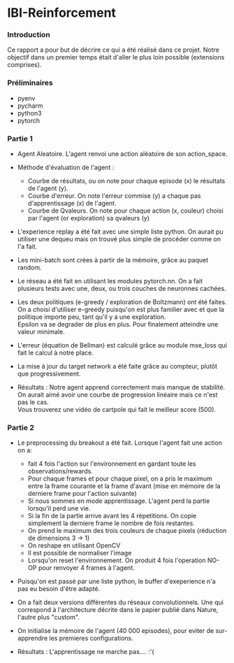 # IBI-Reinforcement


### Introduction 

Ce rapport a pour but de décrire ce qui a été réalisé dans ce projet. 
Notre objectif dans un premier temps était d'aller le plus loin possible (extensions comprises).


### Préliminaires

- pyenv 
- pycharm
- python3
- pytorch

### Partie 1

- Agent Aleatoire. L'agent renvoi une action aléatoire de son action_space.

- Méthode d'évaluation de l'agent : 
    - Courbe de résultats, ou on note pour chaque episode (x) le résultats de l'agent (y).
    - Courbe d'erreur. On note l'erreur commise (y) a chaque pas d'apprentissage (x) de l'agent.
    - Courbe de Qvaleurs. On note pour chaque action (x, couleur) choisi par l'agent (or exploration) sa qvaleurs (y)  

- L'experience replay a été fait avec une simple liste python. On aurait pu utiliser une dequeu mais on trouvé plus
 simple de procéder comme on l'a fait. 
 
- Les mini-batch sont crées à partir de la mémoire, grâce au paquet random.  

- Le réseau a été fait en utilisant les modules pytorch.nn. On a fait plusieurs tests avec une, deux, ou trois couches de neuronnes cachées. 

- Les deux politiques (e-greedy / exploration de Boltzmann) ont été faites. 
On a choisi d'utiliser e-greedy puisqu'on est plus familier avec et que la politique importe peu, tant qu'il y a une exploration.  
Epsilon va se degrader de plus en plus. Pour finalement atteindre une valeur minimale.

- L'erreur (équation de Bellman) est calculé grâce au module mse_loss qui fait le calcul à notre place. 

- La mise à jour du target network a été faite grâce au compteur, plutôt que progressivement.

- Résultats : Notre agent apprend correctement mais manque de stabilité. On aurait aimé avoir une courbe de progression linéaire mais ce n'est pas le cas.  
Vous trouverez une vidéo de cartpole qui fait le meilleur score (500).

### Partie 2 

- Le preprocessing du breakout a été fait. Lorsque l'agent fait une action on a: 
    - fait 4 fois l'action sur l'environnement en gardant toute les observations/rewards.
    - Pour chaque frames et pour chaque pixel, on a pris le maximum entre la frame courante et la frame d'avant (mise en mémoire de la derniere frame pour l'action suivante)
    - Si nous sommes en mode apprentissage. L'agent perd la partie lorsqu'il perd une vie. 
    - Si la fin de la partie arrive avant les 4 répetitions. On copie simplement la derniere frame le nombre de fois restantes.
    - On prend le maximum des trois couleurs de chaque pixels (réduction de dimensions 3 -> 1)
    - On reshape en utilisant OpenCV
    - Il est possible de normaliser l'image
    - Lorsqu'on reset l'environnement. On produit 4 fois l'operation NO-OP pour renvoyer 4 frames à l'agent.

- Puisqu'on est passé par une liste python, le buffer d'exeperience n'a pas eu besoin d'être adapté.

- On a fait deux versions différentes du réseaux convolutionnels. Une qui correspond à l'architecture décrite dans le papier publié dans Nature, l'autre plus "custom".
- On initialise la mémoire de l'agent (40 000 episodes), pour eviter de sur-apprendre les premieres configurations. 
- Résultats : L'apprentissage ne marche pas.... :'(